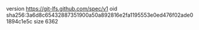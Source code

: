 version https://git-lfs.github.com/spec/v1
oid sha256:3a6d8c65432887351900a50a892816e2fa1195553e0ed476f02ade01894c1e5c
size 6362
